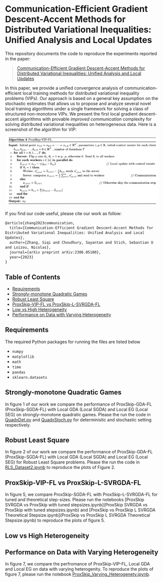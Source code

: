 # Communication-Efficient Gradient Descent-Accent Methods for Distributed Variational Inequalities: Unified Analysis and Local Updates

This repository documents the code to reproduce the experiments reported in the paper:

> [Communication-Efficient Gradient Descent-Accent Methods for Distributed Variational Inequalities: Unified Analysis and Local Updates](https://arxiv.org/pdf/2306.05100.pdf)

In this paper, we provide a unified convergence analysis of communication-efficient local training methods for distributed variational inequality problems (VIPs). Our approach is based on a general key assumption on the stochastic estimates that allows us to propose and analyze several novel local training algorithms under a single framework for solving a class of structured non-monotone VIPs. We present the first local gradient descent-accent algorithms with provable _improved communication_ complexity for solving distributed variational inequalities on heterogeneous data. Here is a screenshot of the algorithm for VIP:

![ProxSkipVIPFLalgo](image/ProxSkipVIPFLalgo.png)

If you find our code useful, please cite our work as follow:

```
@article{zhang2023communication,
  title={Communication-Efficient Gradient Descent-Accent Methods for Distributed Variational Inequalities: Unified Analysis and Local Updates},
  author={Zhang, Siqi and Choudhury, Sayantan and Stich, Sebastian U and Loizou, Nicolas},
  journal={arXiv preprint arXiv:2306.05100},
  year={2023}
}
```


## Table of Contents

<!--ts-->
   * [Requirements](#requirements)
   * [Strongly-monotone Quadratic Games](#strongly-monotone-quadratic-games)
   * [Robust Least Square](#robust-least-square)
   * [ProxSkip-VIP-FL vs ProxSkip-L-SVRGDA-FL](#ProxSkip-VIP-FL-vs-ProxSkip-L-SVRGDA-FL)
   * [Low vs High Heterogeneity](Low-vs-High-Heterogeneity)
   * [Performance on Data with Varying Heterogeneity](Performance-on-Data-with-Varying-Heterogeneity)
   
<!--te-->

## Requirements

The required Python packages for running the files are listed below
 * ```numpy```
 * ```matplotlib```
 * ```math```
 * ```time```
 * ```pandas```
 * ```sklearn.datasets```

## Strongly-monotone Quadratic Games

In figure 1 of our work we compare the performance of ProxSkip-GDA-FL (ProxSkip-SGDA-FL) with Local GDA (Local SGDA) and Local EG (Local SEG) on strongly-monotone quadratic games. Please the run the code in [QuadxDet.py](QuadxDet.py) and [QuadxStoch.py](QuadxStoch1.py) for deterministic and stochastic setting respectively. 

## Robust Least Square

In figure 2 of our work we compare the performance of ProxSkip-GDA-FL (ProxSkip-SGDA-FL) with Local GDA (Local SGDA) and Local EG (Local SEG) for Robust Least Square problems. Please the run the code in [RLS_Dataset2.ipynb](RLS_Dataset2.ipynb) to reproduce the plots of Figure 2.

## ProxSkip-VIP-FL vs ProxSkip-L-SVRGDA-FL
In figure 5, we compare ProxSkip-SGDA-FL with ProxSkip-L-SVRGDA-FL for tuned and theoretical step-sizes. Please run the notebooks [ProxSkip SVRGDA vs ProxSkip with tuned stepsizes.ipynb](ProxSkip SVRGDA vs ProxSkip with tuned stepsizes.ipynb) and [ProxSkip vs ProxSkip L SVRGDA Theoretical Stepsize.ipynb](ProxSkip vs ProxSkip L SVRGDA Theoretical Stepsize.ipynb) to reproduce the plots of figure 5.

## Low vs High Heterogeneity

## Performance on Data with Varying Heterogeneity
In figure 7, we compare the perfromance of ProxSkip-VIP-FL, Local GDA and Local EG on data with varying heterogenity. To reproduce the plots of figure 7, please run the notebook [ProxSkip_Varying_Heterogenety.ipynb](ProxSkip_Varying_Heterogenety.ipynb).

